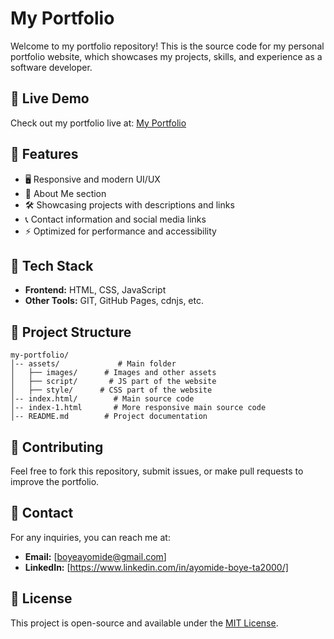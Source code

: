 # My Portfolio

Welcome to my portfolio repository! This is the source code for my personal portfolio website, which showcases my projects, skills, and experience as a software developer.

## 🔗 Live Demo
Check out my portfolio live at: [My Portfolio](https://triple-a2000.github.io/my-portfolio/)

## 📌 Features
- 🖥️ Responsive and modern UI/UX
- 📜 About Me section
- 🛠️ Showcasing projects with descriptions and links
- 📞 Contact information and social media links
- ⚡ Optimized for performance and accessibility

## 🚀 Tech Stack
- **Frontend:** HTML, CSS, JavaScript
- **Other Tools:** GIT, GitHub Pages, cdnjs, etc.

## 📂 Project Structure
```
my-portfolio/
│-- assets/             # Main folder
│   ├── images/      # Images and other assets
│   ├── script/       # JS part of the website
│   ├── style/      # CSS part of the website
│-- index.html/        # Main source code
│-- index-1.html       # More responsive main source code
│-- README.md        # Project documentation
```
## 🌟 Contributing
Feel free to fork this repository, submit issues, or make pull requests to improve the portfolio.

## 📧 Contact
For any inquiries, you can reach me at:
- **Email:** [boyeayomide@gmail.com]
- **LinkedIn:** [https://www.linkedin.com/in/ayomide-boye-ta2000/]

## 📝 License
This project is open-source and available under the [MIT License](LICENSE).

